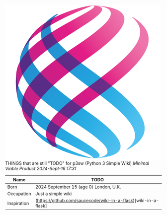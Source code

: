 ![TODO](/static/favicon.ico) THINGS that are still "TODO" for p3sw (Python 3 Simple Wiki) 
*Minimal Viable Product 2024-Sept-16 17:31*

|Name|TODO|
|----|------------------|
|Born|2024 September 15 (age 0) London, U.K.|
|Occupation|Just a simple wiki|
|Inspiration|(https://github.com/saucecode/wiki-in-a-flask)[wiki-in-a-flask]|
